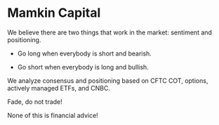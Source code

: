 # Mamkin Capital

We believe there are two things that work in the market: sentiment and positioning.

- Go long when everybody is short and bearish.

- Go short when everybody is long and bullish.

We analyze consensus and positioning based on CFTC COT, options, actively managed ETFs, and CNBC.

Fade, do not trade!

None of this is financial advice!

